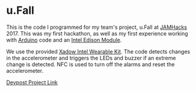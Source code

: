 # __u.Fall__

This is the code I programmed for my team's project, u.Fall at [JAMHacks](jamhacks.ca) 2017. This was my first hackathon, as well as my first experience working with [Arduino](https://www.arduino.cc/) code and an [Intel Edison Module](https://software.intel.com/en-us/iot/hardware/edison).

We use the provided [Xadow Intel Wearable Kit](https://www.seeedstudio.com/Xadow-Wearable-Kit-For-Intel%26reg%3B-Edison-p-2428.html). The code detects changes in the accelerometer and triggers the LEDs and buzzer if an extreme change is detected. NFC is used to turn off the alarms and reset the accelerometer.

[Devpost Project Link](https://devpost.com/software/i-cri)
